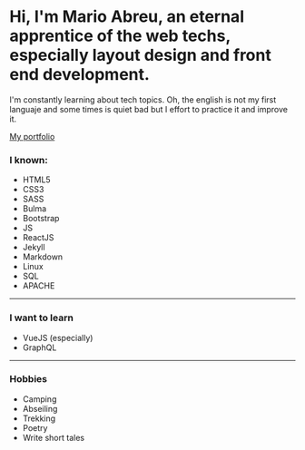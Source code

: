 # Hi, I'm Mario Abreu, an eternal apprentice of the web techs, especially layout design and front end development.

I'm constantly learning about tech topics. Oh, the english is not my first languaje and some times is quiet bad but I effort to practice it and improve it. 

[My portfolio](https://portfolio.mabreumx.com)

### I known:

- HTML5
- CSS3
- SASS
- Bulma
- Bootstrap
- JS
- ReactJS
- Jekyll
- Markdown
- Linux
- SQL
- APACHE

***

### I want to learn
- VueJS (especially)
- GraphQL

***

### Hobbies
- Camping
- Abseiling
- Trekking
- Poetry
- Write short tales

<!--
**Max131/Max131** is a ✨ _special_ ✨ repository because its `README.md` (this file) appears on your GitHub profile.

Here are some ideas to get you started:

- 🔭 I’m currently working on ...
- 🌱 I’m currently learning ...
- 👯 I’m looking to collaborate on ...
- 🤔 I’m looking for help with ...
- 💬 Ask me about ...
- 📫 How to reach me: ...
- 😄 Pronouns: ...
- ⚡ Fun fact: ...
-->
</div>

